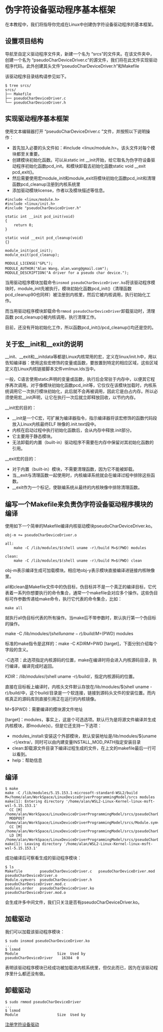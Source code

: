 # 伪字符设备驱动程序基本框架

在本教程中，我们将指导你完成在Linux中创建伪字符设备驱动程序的基本框架。

## 设置项目结构

导航至自定义驱动程序文件夹，新建一个名为 “srcs”的文件夹。在该文件夹中，创建一个名为 “pseudoCharDeviceDriver.c”的源文件，我们将在此文件实现驱动程序代码。此外创建其头文件“pseudoCharDeviceDriver.h”和Makefile

该驱动程序目录结构请参见如下。
```
$ tree srcs/
srcs/
├── Makefile
├── pseudoCharDeviceDriver.c
└── pseudoCharDeviceDriver.h
```

## 实现驱动程序基本框架
使用文本编辑器打开 “pseudoCharDeviceDriver.c ”文件，并按照以下说明操作：

- 首先加入必要的头文件如：#include <linux/module.h>。该头文件对每个模块都至关重要。
- 创建模块初始化函数。可以从static int __init开始，给它取名为伪字符设备驱动程序初始化函数pcd_init。和模块卸载去初始化函数static void __exit pcd_exit()。
- 然后需要使用宏module_init和module_exit将模块初始化函数pcd_init和清理函数pcd_cleanup注册到内核系统里
- 添加驱动模块license，作者以及模块描述等信息。
```
#include <linux/module.h>
#include <linux/init.h>
#include "pseudoCharDeviceDriver.h"

static int __init pcd_init(void)
{
    return 0;
}

static void __exit pcd_cleanup(void)
{}

module_init(pcd_init);
module_exit(pcd_cleanup);

MODULE_LICENSE("GPL");
MODULE_AUTHOR("Alan Wang，alan.wang@gmail.com");
MODULE_DESCRIPTION("A driver for a pseudo char device.");
```

当用驱动程序模块加载命令```insmod pseudoCharDeviceDriver.ko```将该驱动程序模块时，module_init先被执行，模块初始化函数pcd_init()（清理函数pcd_cleanup90也同样）被注册到内核里，然后它被内核调用，执行初始化工作。

而当用驱动程序模块卸载命令```rmmod pseudoCharDeviceDriver```卸载驱动时，清理函数 pcd_cleanup()被内核调用，执行清理工作。

目前，还没有开始初始化工作，所以函数pcd_init()/pcd_cleanup()均还是空的。

## 关于宏__init和__exit的说明
__init、__exit和__initdata等都是Linux内核常用的宏，定义在linux/init.h中，用以告知编译器：使用这些宏修饰的变量或函数，要放置到特定的相应区域，这些区域定义在Linux内核链接脚本文件vmlinux.lds当中。

一般，C语言使用static声明的变量或函数，执行后会常驻于内存中，以便其它程序再次调用。对于像模块初始化函数pcd_init等，它仅仅在该模块加载时，内核系统调用它一次执行模块初始化，此后就不会再被调用，因此它是白占内存。所以必须使用宏__init声明，让它在执行一次后就立即释放回收，以节约内存。

__init宏的目的：
- __init是一个C宏，可扩展为编译器指令，指示编译器将该宏修饰的函数代码段放入Linux内核最终ELF 映像的.init.text段中。
- 内核在启动过程中执行初始化函数后，会从内存中释放.init部分。
- 它主要用于静态模块。
- 无法卸载的内置（built-in）驱动程序不需要在内存中保留对其初始化函数的引用。

__exit宏的目的：
- 对于内置（built-in）模块，不需要清理函数，因为它不能被卸载。
- 当__exit与清理函数一起使用时，内核编译系统就会在编译过程中排除这些函数。
- __exit作为一个标记，使联编系统从最终的内核映像中排除清理函数。

## 编写一个Makefile来负责伪字符设备驱动程序模块的编译
使用如下一个简单的Makefile编译内核驱动模块pseudoCharDeviceDriver.ko。
```
obj-m += pseudoCharDeviceDriver.o

all:
	make -C /lib/modules/$(shell uname -r)/build M=$(PWD) modules

clean:
	make -C /lib/modules/$(shell uname -r)/build M=$(PWD) clean
```
obj-m表示编译生成可加载模块。相应地obj-y表示模块直接编译进链接内核映像里。

all和clean是Makefile文件中的伪目标，伪目标并不是一个真正的编译目标，它代表着一系列你想要执行的命令集合，通常一个makefile会对应多个操作。这些伪目标可作参数传递给make命令，执行它代表的命令集合，比如：
```
make all
```
就执行all伪目标代表的所有操作。当make后不带参数时，默认执行第一个伪目标的操作。

make -C /lib/modules/$(shell uname -r)/build/ M=$(PWD) modules

标准的make指令是这样的：make -C $KDIR M=$PWD [target]，下面分别介绍每个字段的含义。

-C选项：此选项指定内核源码的位置，make在编译时将会进入内核源码目录，执行编译，编译完成时返回。

$KDIR：/lib/modules/$(shell uname -r)/build/，指定内核源码的位置。

直接在目标板上编译时，内核头文件默认存放在/lib/modules/$(shell uname -r)/build/中，这个build/目录是一个软连接，链接到源码头文件的安装位置。而内核真正的源码库则直接引用正在运行的内核镜像。

M=$(PWD)：需要编译的模块源文件地址

[target]：modules，事实上，这是个可选选项。默认行为是将源文件编译并生成内核模块，即module(s)，但是它还支持一下选项：
- modules_install:安装这个外部模块，默认安装地址是/lib/modules/$(uname -r)/extra/，同时可以由内建变量INSTALL_MOD_PATH指定安装目录
- clean:卸载源文件目录下编译过程生成的文件，在上文的makefile最后一行可以看到。
- help：帮助信息

## 编译
```
$ make
make -C /lib/modules/5.15.153.1-microsoft-standard-WSL2/build M=/home/alan/WorkSpace/LinuxDeviceDriverProgrammingModel/srcs modules
make[1]: Entering directory '/home/alan/WSL2-Linux-Kernel-linux-msft-wsl-5.15.153.1'
  CC [M]  /home/alan/WorkSpace/LinuxDeviceDriverProgrammingModel/srcs/pseudoCharDeviceDriver.o
  MODPOST /home/alan/WorkSpace/LinuxDeviceDriverProgrammingModel/srcs/Module.symvers
  CC [M]  /home/alan/WorkSpace/LinuxDeviceDriverProgrammingModel/srcs/pseudoCharDeviceDriver.mod.o
  LD [M]  /home/alan/WorkSpace/LinuxDeviceDriverProgrammingModel/srcs/pseudoCharDeviceDriver.ko
make[1]: Leaving directory '/home/alan/WSL2-Linux-Kernel-linux-msft-wsl-5.15.153.1'
```
成功编译后可察看生成的驱动程序模块：
```
$ ls
Makefile        pseudoCharDeviceDriver.c   pseudoCharDeviceDriver.mod    pseudoCharDeviceDriver.o
Module.symvers  pseudoCharDeviceDriver.h   pseudoCharDeviceDriver.mod.c
modules.order   pseudoCharDeviceDriver.ko  pseudoCharDeviceDriver.mod.o
```
会生成许多中间文件，我们只关注是否有pseudoCharDeviceDriver.ko。

## 加载驱动
我们可以加载该驱动程序模块：
```
$ sudo insmod pseudoCharDeviceDriver.ko
...
$ lsmod
Module                  Size  Used by
pseudoCharDeviceDriver    16384  0
```
表明该驱动程序模块已经成功被加载进内核系统里，但仅此而已，因为在该驱动程序里什么都还没有做。

## 卸载驱动
```
$ sudo rmmod pseudoCharDeviceDriver
...
$ lsmod
Module                  Size  Used by

```

[注册字符设备驱动](./charDeviceDriverRegister.md)
